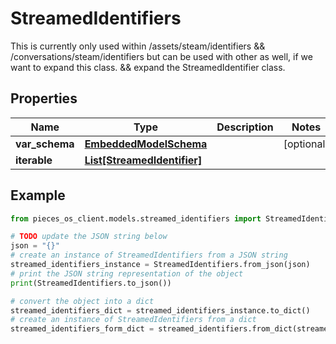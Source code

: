 # StreamedIdentifiers

This is currently only used within /assets/steam/identifiers && /conversations/steam/identifiers but can be used with other as well, if we want to expand this class. && expand the StreamedIdentifier class.

## Properties

Name | Type | Description | Notes
------------ | ------------- | ------------- | -------------
**var_schema** | [**EmbeddedModelSchema**](EmbeddedModelSchema) |  | [optional] 
**iterable** | [**List[StreamedIdentifier]**](StreamedIdentifier) |  | 

## Example

```python
from pieces_os_client.models.streamed_identifiers import StreamedIdentifiers

# TODO update the JSON string below
json = "{}"
# create an instance of StreamedIdentifiers from a JSON string
streamed_identifiers_instance = StreamedIdentifiers.from_json(json)
# print the JSON string representation of the object
print(StreamedIdentifiers.to_json())

# convert the object into a dict
streamed_identifiers_dict = streamed_identifiers_instance.to_dict()
# create an instance of StreamedIdentifiers from a dict
streamed_identifiers_form_dict = streamed_identifiers.from_dict(streamed_identifiers_dict)
```



